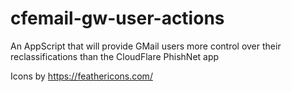 # cfemail-gw-user-actions
An AppScript that will provide GMail users more control over their reclassifications than the CloudFlare PhishNet app

Icons by https://feathericons.com/
